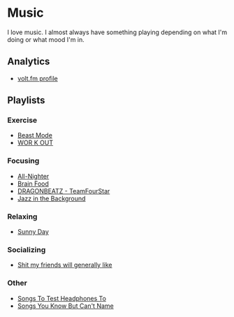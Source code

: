 # Music

I love music. I almost always have something playing depending on what I'm doing
or what mood I'm in.

## Analytics

- [volt.fm profile](https://volt.fm/bturchyn)

## Playlists

### Exercise

- [Beast Mode](https://open.spotify.com/playlist/37i9dQZF1DX76Wlfdnj7AP)
- [WOR K OUT](https://open.spotify.com/playlist/37i9dQZF1DX3ZeFHRhhi7Y)

### Focusing

- [All-Nighter](https://open.spotify.com/playlist/37i9dQZF1DX692WcMwL2yW)
- [Brain Food](https://open.spotify.com/playlist/37i9dQZF1DWXLeA8Omikj7)
- [DRAGONBEATZ -
  TeamFourStar](https://open.spotify.com/album/6aS1eHpBANozl6gY0KiH3H)
- [Jazz in the
  Background](https://open.spotify.com/playlist/37i9dQZF1DWV7EzJMK2FUI)

### Relaxing

- [Sunny Day](https://open.spotify.com/playlist/0xsJMeXqenGs2TDZCNaN8X)

### Socializing

- [Shit my friends will generally
  like](https://open.spotify.com/playlist/2s6YYaZZ1Hntebqo7GZD4d)

### Other

- [Songs To Test Headphones
  To](https://open.spotify.com/playlist/37i9dQZF1DWZtZ8vUCzche)
- [Songs You Know But Can't
  Name](https://open.spotify.com/playlist/5SB8txQMssBVPc1y9BIBAc)
